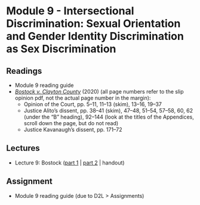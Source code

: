 # Module 9 - Intersectional Discrimination: Sexual Orientation and Gender Identity Discrimination as Sex Discrimination

## Readings

- Module 9 reading guide
- [*Bostock v. Clayton County*](https://www.supremecourt.gov/opinions/19pdf/17-1618_hfci.pdf) (2020) (all page numbers refer to the slip opinion pdf, not the actual page number in the margin):
	- Opinion of the Court, pp. 5–11, 11–13 (skim), 13–16, 19–37
	- Justice Alito’s dissent, pp. 38–41 (skim), 47–48, 51–54, 57–58, 60, 62 (under the “B” heading), 92–144 (look at the titles of the Appendices, scroll down the page, but do not read)
	- Justice Kavanaugh’s dissent, pp. 171–72

## Lectures

- Lecture 9: Bostock ([part 1](https://youtu.be/LK_RbmhT9y4) \| [part 2](https://youtu.be/oUuQ3MQj4yQ) \| handout)

## Assignment

- Module 9 reading guide (due to D2L > Assignments)